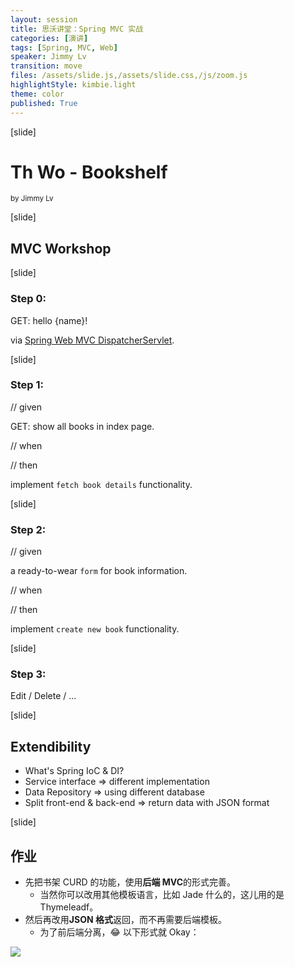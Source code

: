 ```yaml
---
layout: session
title: 思沃讲堂：Spring MVC 实战
categories: [演讲]
tags: [Spring, MVC, Web]
speaker: Jimmy Lv
transition: move
files: /assets/slide.js,/assets/slide.css,/js/zoom.js
highlightStyle: kimbie.light
theme: color
published: True
---
```


[slide]

# Th Wo - Bookshelf

<small>by Jimmy Lv</small>

[slide]

## MVC Workshop

[slide]

### Step 0:

GET: hello {name}!

via [Spring Web MVC DispatcherServlet](http://docs.spring.io/spring/docs/current/spring-framework-reference/html/mvc.html#mvc-servlet).

[slide]

### Step 1:

// given

GET: show all books in index page.

// when

// then

implement `fetch book details` functionality.

[slide]

### Step 2:

// given

a ready-to-wear `form` for book information.

// when

// then

implement `create new book` functionality.

[slide]

### Step 3:

Edit / Delete / ...

[slide]

## Extendibility

- What's Spring IoC & DI?
- Service interface => different implementation
- Data Repository => using different database
- Split front-end & back-end => return data with JSON format

[slide]

## 作业

- 先把书架 CURD 的功能，使用**后端 MVC**的形式完善。
  - 当然你可以改用其他模板语言，比如 Jade 什么的，这儿用的是 Thymeleadf。
- 然后再改用**JSON 格式**返回，而不再需要后端模板。
  - 为了前后端分离，😂 以下形式就 Okay：

![](https://raw.githubusercontent.com/JimmyLv/images/master/json-format.jpg)
